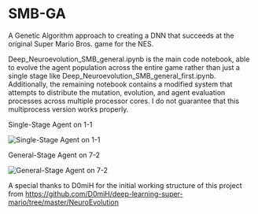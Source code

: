 # SMB-GA
A Genetic Algorithm approach to creating a DNN that succeeds at the original Super Mario Bros. game for the NES.

Deep_Neuroevolution_SMB_general.ipynb is the main code notebook, able to evolve the agent population across the entire game rather than just a single stage like Deep_Neuroevolution_SMB_general_first.ipynb. Additionally, the remaining notebook contains a modified system that attempts to distribute the mutation, evolution, and agent evaluation processes across multiple processor cores. I do not guarantee that this multiprocess version works properly.

Single-Stage Agent on 1-1

![Single-Stage Agent on 1-1](Examples/3161%201-1.gif)


General-Stage Agent on 7-2

![General-Stage Agent on 7-2](Examples/486%207-2.gif)


A special thanks to D0miH for the initial working structure of this project from https://github.com/D0miH/deep-learning-super-mario/tree/master/NeuroEvolution

